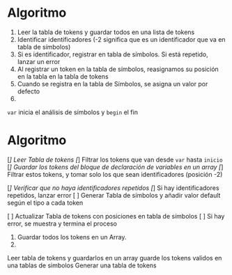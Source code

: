 # Algoritmo

1. Leer la tabla de tokens y guardar todos en una lista de tokens
2. Identificar identificadores (-2 significa que es un identificador que va en tabla de símbolos)
3. Si es identificador, registrar en tabla de símbolos. Si está repetido, lanzar un error
3. Al registrar un token en la tabla de símbolos, reasignamos su posición en la tabla en la tabla de tokens
4. Cuando se registra en la tabla de Símbolos, se asigna un valor por defecto
5. 

`var` inicia el análisis de símbolos y `begin` el fin

# Algoritmo

[*] Leer Tabla de tokens
[*] Filtrar los tokens que van desde `var` hasta `inicio`
[*] Guardar los tokens del bloque de declaración de variables en un array
[*] Filtrar estos tokens, y tomar solo los que sean identificadores (posición -2)

[*] Verificar que no haya identificadores repetidos
[*] Si hay identificadores repetidos, lanzar error
[ ] Generar Tabla de símbolos y añadir valor default según el tipo a cada token

[ ] Actualizar Tabla de tokens con posiciones en tabla de símbolos
[ ] Si hay error, se muestra y termina el proceso


1. Guardar todos los tokens en un Array.
2. 



Leer tabla de tokens y guardarlos en un array
guarde los tokens validos en una tablas de simbolos
Generar una tabla de tokens
